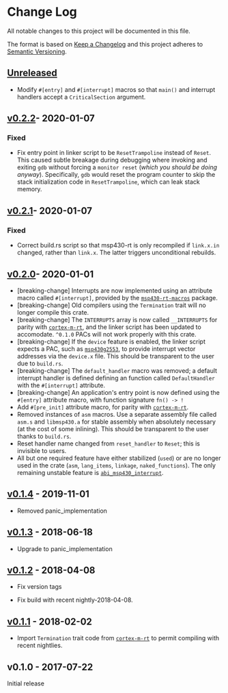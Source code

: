 # Change Log

All notable changes to this project will be documented in this file.

The format is based on [Keep a Changelog](http://keepachangelog.com/)
and this project adheres to [Semantic Versioning](http://semver.org/).

## [Unreleased]
- Modify `#[entry]` and `#[interrupt]` macros so that `main()` and interrupt
  handlers accept a `CriticalSection` argument.

## [v0.2.2]- 2020-01-07

### Fixed
- Fix entry point in linker script to be `ResetTrampoline` instead of `Reset`.
  This caused subtle breakage during debugging where invoking and exiting `gdb`
  without forcing a `monitor reset` (_which you should be doing anyway_).
  Specifically, `gdb` would reset the program counter to skip the stack
  initialization code in `ResetTrampoline`, which can leak stack memory.

## [v0.2.1]- 2020-01-07

### Fixed
- Correct build.rs script so that msp430-rt is only recompiled if `link.x.in`
  changed, rather than `link.x`. The latter triggers unconditional rebuilds.

## [v0.2.0]- 2020-01-01

- [breaking-change] Interrupts are now implemented using an attribute macro
  called `#[interrupt]`, provided by the [`msp430-rt-macros`](macros) package.
- [breaking-change] Old compilers using the `Termination` trait will no longer
  compile this crate.
- [breaking-change] The `INTERRUPTS` array is now called `__INTERRUPTS` for
  parity with [`cortex-m-rt`],
  and the linker script has been updated to accomodate. `^0.1.0` PACs will not
  work properly with this crate.
- [breaking-change] If the `device` feature is enabled, the linker script
  expects a PAC, such as [`msp430g2553`](https://github.com/pftbest/msp430g2553),
  to provide interrupt vector addresses via the `device.x` file. This should be
  transparent to the user due to `build.rs`.
- [breaking-change] The `default_handler` macro was removed; a default
  interrupt handler is defined defining an function called `DefaultHandler`
  with the `#[interrupt]` attribute.
- [breaking-change] An application's entry point is now defined using the
  `#[entry]` attribute macro, with function signature `fn() -> !`
- Add `#[pre_init]` attribute macro, for parity with [`cortex-m-rt`].
- Removed instances of `asm` macros. Use a separate assembly file called
  `asm.s` and `libmsp430.a` for stable assembly when absolutely necessary (at
  the cost of some inlining). This should be transparent to the user thanks
  to `build.rs`.
- Reset handler name changed from `reset_handler` to `Reset`; this is invisible
  to users.
- All but one required feature have either stabilized (`used`) or are no longer
  used in the crate (`asm`, `lang_items`, `linkage`, `naked_functions`). The
  only remaining unstable feature is [`abi_msp430_interrupt`](https://github.com/rust-lang/rust/issues/38487).

## [v0.1.4] - 2019-11-01

- Removed panic_implementation

## [v0.1.3] - 2018-06-18

- Upgrade to panic_implementation

## [v0.1.2] - 2018-04-08

- Fix version tags

- Fix build with recent nightly-2018-04-08.

## [v0.1.1] - 2018-02-02

- Import `Termination` trait code from [`cortex-m-rt`] to permit compiling with
recent nightlies.

## v0.1.0 - 2017-07-22

Initial release

[`cortex-m-rt`]: https://github.com/japaric/cortex-m-rt

[Unreleased]: https://github.com/rust-embedded/msp430-rt/compare/msp_v0.2.2...HEAD
[v0.2.2]: https://github.com/rust-embedded/msp430-rt/compare/msp_v0.2.1...msp_v0.2.2
[v0.2.1]: https://github.com/rust-embedded/msp430-rt/compare/msp_v0.2.0...msp_v0.2.1
[v0.2.0]: https://github.com/rust-embedded/msp430-rt/compare/msp_v0.1.4...msp_v0.2.0
[v0.1.4]: https://github.com/rust-embedded/msp430-rt/compare/msp_v0.1.3...msp_v0.1.4
[v0.1.3]: https://github.com/rust-embedded/msp430-rt/compare/msp_v0.1.2...msp_v0.1.3
[v0.1.2]: https://github.com/rust-embedded/msp430-rt/compare/msp_v0.1.1...msp_v0.1.2
[v0.1.1]: https://github.com/rust-embedded/msp430-rt/compare/msp_v0.1.0...msp_v0.1.1
